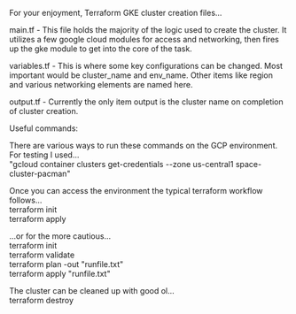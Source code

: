 For your enjoyment, Terraform GKE cluster creation files...

main.tf - This file holds the majority of the logic used to create the cluster.  It utilizes a few google cloud modules for access and networking, then fires up the gke module to get into the core of the task.

variables.tf - This is where some key configurations can be changed. Most important would be cluster_name and env_name. Other items like region and various networking elements are named here.

output.tf - Currently the only item output is the cluster name on completion of cluster creation.

Useful commands:

There are various ways to run these commands on the GCP environment.  For testing I used... <br>
"gcloud container clusters get-credentials --zone us-central1 space-cluster-pacman" <br>

Once you can access the environment the typical terraform workflow follows... <br>
terraform init <br>
terraform apply <br>

...or for the more cautious... <br>
terraform init <br>
terraform validate <br>
terraform plan -out "runfile.txt" <br>
terraform apply "runfile.txt" <br>

The cluster can be cleaned up with good ol... <br>
terraform destroy
